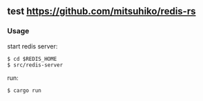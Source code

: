 ## test https://github.com/mitsuhiko/redis-rs

### Usage

start redis server:

    $ cd $REDIS_HOME
    $ src/redis-server

run:

    $ cargo run
